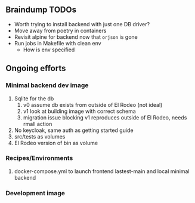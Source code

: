 ## Braindump TODOs

* Worth trying to install backend with just one DB driver?
* Move away from poetry in containers
* Revisit alpine for backend now that `orjson` is gone
* Run jobs in Makefile with clean env 
  * How is env specified

## Ongoing efforts

### Minimal backend dev image

1. Sqlite for the db
   1. v0 assume db exists from outside of El Rodeo (not ideal)
   1. v1 look at building image with correct schema
   1. migration issue blocking v1 reproduces outside of El Rodeo, needs rmall action
1. No keycloak, same auth as getting started guide
1. src/tests as volumes
1. El Rodeo version of bin as volume

### Recipes/Environments

1. docker-compose.yml to launch frontend lastest-main and local minimal backend

### Development image
